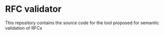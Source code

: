 # RFC validator
This repository contains the source code for the tool proposed for semantic validation of RFCs
